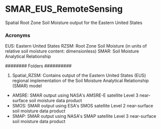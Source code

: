 # SMAR_EUS_RemoteSensing
Spatial Root Zone Soil Moisture output for the Eastern United States

### Acronyms ###
EUS: Eastern United States
RZSM: Root Zone Soil Moisture (in units of relative soil moisture content: dimensionless)
SMAR: Soil Moisture Analytical Relationship

######## Folders ##########

1) Spatial_RZSM:
Contains output of the Eastern United States (EUS) regional implementation of the Soil Moisture Analytical Relationship (SMAR) model
  * AMSRE: SMAR output using NASA's AMSRE-E satellite Level 3 near-surface soil moisture data product
  * SMOS: SMAR output using ESA's SMOS satellite Level 2 near-surface soil moisture data product
  * SMAP: SMAR output using NASA's SMAP satellite Level 3 near-surface soil moisture data product
